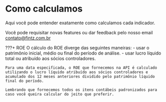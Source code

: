 [indicadores]: ../endpoints/bolsa/#indicadores
[itenscontabeis]: ../endpoints/bolsa/#itens-contabeis-padronizados
[indices]: ../endpoints/indices

# Como calculamos

Aqui você pode entender exatamente como calculamos cada indicador.

Você pode requisitar novas features ou dar feedback pelo nosso email contato@fintz.com.br


???+ ROE
    O cálculo do ROE diverge das seguintes maneiras:
    - usar o patrimônio inicial, médio ou final do período de análise.
    - usar lucro líquido total ou atribuído aos sócios controladores.
    
    Para uma data especificada, o ROE que fornecemos na API é calculado utilizando o lucro líquido atribuído aos sócios controladores e acumulado dos 12 meses anteriores dividido pelo patrimônio líquido final do período.

    Lembrando que fornecemos todos os itens contábeis padronizados para caso você queira calcular do jeito que preferir.
